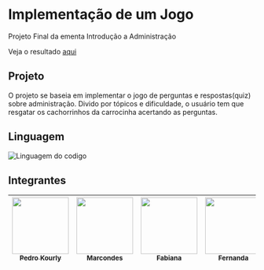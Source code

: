 # Implementação de um Jogo
Projeto Final da ementa Introdução a Administração


Veja o resultado [aqui](https://kykirma.github.io/PerguntadosADM/)

## Projeto
O projeto se baseia em implementar o jogo de perguntas e respostas(quiz) sobre administração. Divido por tópicos e dificuldade, o usuário tem que resgatar os cachorrinhos da carrocinha acertando as perguntas. 

## Linguagem
![Linguagem do codigo](https://www.freepnglogos.com/uploads/html5-logo-png/html5-logo-devextreme-multi-purpose-controls-html-javascript-3.png)

## Integrantes
| [<img src="https://avatars.githubusercontent.com/KyKirma" width=115><br><sub>Pedro Kourly</sub>](https://github.com/KyKirma) | [<img src="https://avatars.githubusercontent.com/Marcondes05" width=115><br><sub>Marcondes</sub>](https://github.com/Marcondes05) | [<img src="https://avatars.githubusercontent.com/FabiIzidoro" width=115><br><sub>Fabiana</sub>](https://github.com/FabiIzidoro) | [<img src="https://avatars.githubusercontent.com/fer-oliveiraa" width=115><br><sub>Fernanda</sub>](https://github.com/fer-oliveiraa) | [<img src="https://avatars.githubusercontent.com/gomes-1" width=115><br><sub>Leandro</sub>](https://github.com/gomes-1)
| :---: | :---: | :---: | :---: | :---: |
